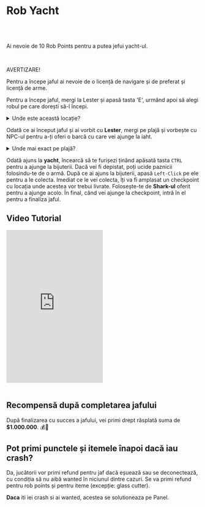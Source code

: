 
# Rob Yacht
<br><br>
<div class="danger-container">
<p>Ai nevoie de 10 Rob Points pentru a putea jefui yacht-ul.</p>
</div>
<br>
<div class="danger-container">
    <p class="title">AVERTIZARE!</p>
    <p class="description">
        Pentru a începe jaful ai nevoie de o licență de navigare și de preferat și licență de arme.
    </p>
</div>

Pentru a începe jaful, mergi la Lester și apasă tasta 'E', urmând apoi să alegi robul pe care dorești să-l începi.

<details class="details custom-block">
    <summary>Unde este această locație?</summary>
    <img src="https://i.imgur.com/CdrtgAs.png" alt="Locatie startrob">
</details>

Odată ce ai început jaful și ai vorbit cu **Lester**, mergi pe plajă și vorbește cu NPC-ul pentru a-ți oferi o barcă cu care vei ajunge la iaht.

<details class="details custom-block">
    <summary>Unde mai exact pe plajă?</summary>
    <img src="https://i.imgur.com/ZGYTsNk.png" alt="Locatie plaja">
</details>

Odată ajuns la **yacht**, încearcă să te furișezi ținând apăsată tasta `CTRL` pentru a ajunge la bijuterii.
Dacă vei fi depistat, poți ucide paznicii folosindu-te de o armă.
După ce ai ajuns la bijuterii, apasă `Left-Click` pe ele pentru a le colecta.
Imediat ce le vei colecta, îți va fi amplasat un checkpoint cu locația unde acestea vor trebui livrate.
Folosește-te de **Shark-ul** oferit pentru a ajunge acolo. 
În final, când vei ajunge la checkpoint, intră în el pentru a finaliza jaful.


## Video Tutorial 
<iframe height="400" width="50%" src="https://www.youtube.com/embed/zXyVAhWTKow?si=I89cc4iy7QyYF2VX&amp;controls=1&&amp;rel=0&amp;modestbranding=1&amp;disablekb=1&amp;showinfo=0" title="YouTube video player" frameborder="0" sandbox="allow-scripts allow-same-origin allow-presentation"></iframe>
<br><br>

## Recompensă după completarea jafului

După finalizarea cu succes a jafului, vei primi drept răsplată suma de **$1.000.000**. 💰🎉

## Pot primi punctele și itemele înapoi dacă iau crash?

Da, jucătorii vor primi refund pentru jaf dacă eșuează sau se deconectează, cu condiția să nu aibă wanted în niciunul dintre cazuri.
Se va primi refund pentru rob points și pentru iteme (excepție: glass cutter).

**Daca** iti iei crash si ai wanted, acestea se solutioneaza pe Panel.
